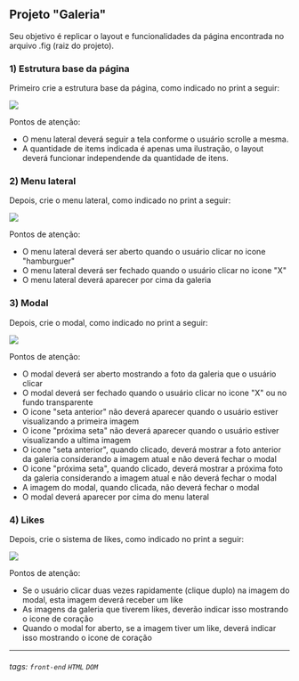## Projeto "Galeria"

Seu objetivo é replicar o layout e funcionalidades da página encontrada no arquivo .fig (raiz do projeto).

### 1) Estrutura base da página
Primeiro crie a estrutura base da página, como indicado no print a seguir:

![](https://i.imgur.com/BHeAcpu.png)

Pontos de atenção:
- O menu lateral deverá seguir a tela conforme o usuário scrolle a mesma.
- A quantidade de items indicada é apenas uma ilustração, o layout deverá funcionar independende da quantidade de itens.



### 2) Menu lateral
Depois, crie o menu lateral, como indicado no print a seguir:

![](https://i.imgur.com/5hcyZxh.png)

Pontos de atenção:
- O menu lateral deverá ser aberto quando o usuário clicar no icone "hamburguer"
- O menu lateral deverá ser fechado quando o usuário clicar no icone "X"
- O menu lateral deverá aparecer por cima da galeria


### 3) Modal
Depois, crie o modal, como indicado no print a seguir:

![](https://i.imgur.com/wr6LQ0G.png)

Pontos de atenção:
- O modal deverá ser aberto mostrando a foto da galeria que o usuário clicar
- O modal deverá ser fechado quando o usuário clicar no icone "X" ou no fundo transparente
- O icone "seta anterior" não deverá aparecer quando o usuário estiver visualizando a primeira imagem
- O icone "próxima seta" não deverá aparecer quando o usuário estiver visualizando a ultima imagem
- O icone "seta anterior", quando clicado, deverá mostrar a foto anterior da galeria considerando a imagem atual e não deverá fechar o modal
- O icone "próxima seta", quando clicado, deverá mostrar a próxima foto da galeria considerando a imagem atual e não deverá fechar o modal
- A imagem do modal, quando clicada, não deverá fechar o modal
- O modal deverá aparecer por cima do menu lateral 



### 4) Likes
Depois, crie o sistema de likes, como indicado no print a seguir:

![](https://i.imgur.com/3DipfWH.png)

Pontos de atenção:
- Se o usuário clicar duas vezes rapidamente (clique duplo) na imagem do modal, esta imagem deverá receber um like
- As imagens da galeria que tiverem likes, deverão indicar isso mostrando o icone de coração
- Quando o modal for aberto, se a imagem tiver um like, deverá indicar isso mostrando o icone de coração



---


###### tags: `front-end` `HTML` `DOM`
